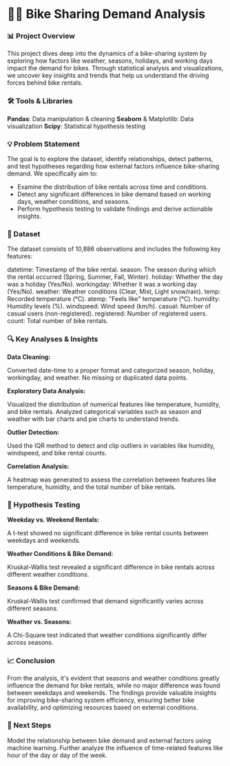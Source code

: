 # **🚴‍♂️ Bike Sharing Demand Analysis**


### **📊 Project Overview**

This project dives deep into the dynamics of a bike-sharing system by exploring how factors like weather, seasons, holidays, and working days impact the demand for bikes. Through statistical analysis and visualizations, we uncover key insights and trends that help us understand the driving forces behind bike rentals.

### **🛠️ Tools & Libraries**

**Pandas**: Data manipulation & cleaning
**Seaborn** & Matplotlib: Data visualization
**Scipy**: Statistical hypothesis testing

### **💡 Problem Statement**
The goal is to explore the dataset, identify relationships, detect patterns, and test hypotheses regarding how external factors influence bike-sharing demand. We specifically aim to:

- Examine the distribution of bike rentals across time and conditions.
- Detect any significant differences in bike demand based on working days, weather conditions, and seasons.
- Perform hypothesis testing to validate findings and derive actionable insights.
  
### **📂 Dataset**
The dataset consists of 10,886 observations and includes the following key features:

datetime: Timestamp of the bike rental.
season: The season during which the rental occurred (Spring, Summer, Fall, Winter).
holiday: Whether the day was a holiday (Yes/No).
workingday: Whether it was a working day (Yes/No).
weather: Weather conditions (Clear, Mist, Light snow/rain).
temp: Recorded temperature (°C).
atemp: "Feels like" temperature (°C).
humidity: Humidity levels (%).
windspeed: Wind speed (km/h).
casual: Number of casual users (non-registered).
registered: Number of registered users.
count: Total number of bike rentals.

### **🔍 Key Analyses & Insights**
**Data Cleaning:**

Converted date-time to a proper format and categorized season, holiday, workingday, and weather.
No missing or duplicated data points.

**Exploratory Data Analysis:**

Visualized the distribution of numerical features like temperature, humidity, and bike rentals.
Analyzed categorical variables such as season and weather with bar charts and pie charts to understand trends.

**Outlier Detection:**

Used the IQR method to detect and clip outliers in variables like humidity, windspeed, and bike rental counts.

**Correlation Analysis:**

A heatmap was generated to assess the correlation between features like temperature, humidity, and the total number of bike rentals.

### **🔬 Hypothesis Testing**
**Weekday vs. Weekend Rentals:**

A t-test showed no significant difference in bike rental counts between weekdays and weekends.

**Weather Conditions & Bike Demand:**

Kruskal-Wallis test revealed a significant difference in bike rentals across different weather conditions.

**Seasons & Bike Demand:**

Kruskal-Wallis test confirmed that demand significantly varies across different seasons.

**Weather vs. Seasons:**

A Chi-Square test indicated that weather conditions significantly differ across seasons.

### **📈 Conclusion**
From the analysis, it's evident that seasons and weather conditions greatly influence the demand for bike rentals, while no major difference was found between weekdays and weekends. The findings provide valuable insights for improving bike-sharing system efficiency, ensuring better bike availability, and optimizing resources based on external conditions.

### **🔗 Next Steps**
Model the relationship between bike demand and external factors using machine learning.
Further analyze the influence of time-related features like hour of the day or day of the week.
